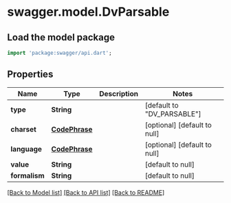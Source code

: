 # swagger.model.DvParsable

## Load the model package
```dart
import 'package:swagger/api.dart';
```

## Properties
Name | Type | Description | Notes
------------ | ------------- | ------------- | -------------
**type** | **String** |  | [default to &quot;DV_PARSABLE&quot;]
**charset** | [**CodePhrase**](CodePhrase.md) |  | [optional] [default to null]
**language** | [**CodePhrase**](CodePhrase.md) |  | [optional] [default to null]
**value** | **String** |  | [default to null]
**formalism** | **String** |  | [default to null]

[[Back to Model list]](../README.md#documentation-for-models) [[Back to API list]](../README.md#documentation-for-api-endpoints) [[Back to README]](../README.md)

